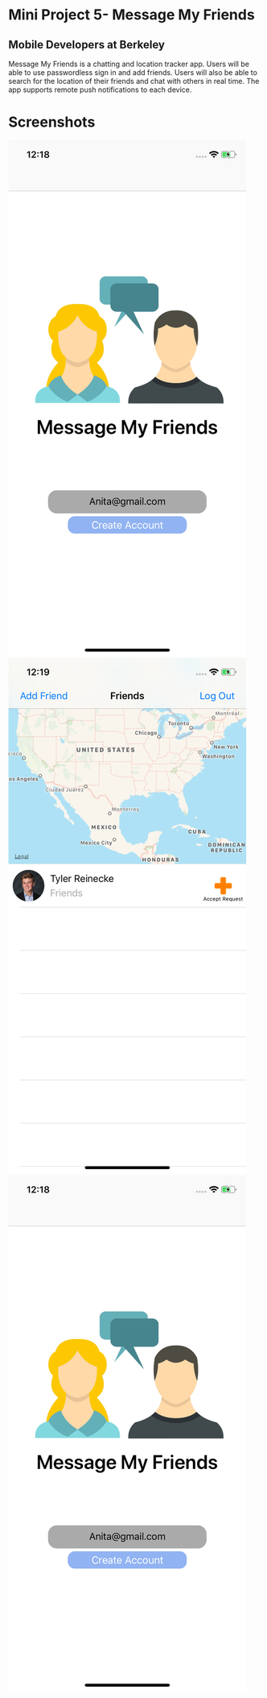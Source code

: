  
# Mini Project 5- Message My Friends
## Mobile Developers at Berkeley
Message My Friends is a chatting and location tracker app. Users will be able to use passwordless sign in and add friends. Users will also be able to search for the location of their friends and chat with others in real time. The app supports remote push notifications to each device. 

# Screenshots
![](https://github.com/tylerreinecke/MessageMyFriends/blob/master/Screenshots/Login.png)
![](https://github.com/tylerreinecke/MessageMyFriends/blob/master/Screenshots/Home.png)
![](https://github.com/tylerreinecke/MessageMyFriends/blob/master/Screenshots/Login.png)

